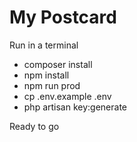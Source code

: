 # My Postcard

Run in a terminal
 * composer install
 * npm install
 * npm run prod
 * cp .env.example .env
 * php artisan key:generate
 
 Ready to go
